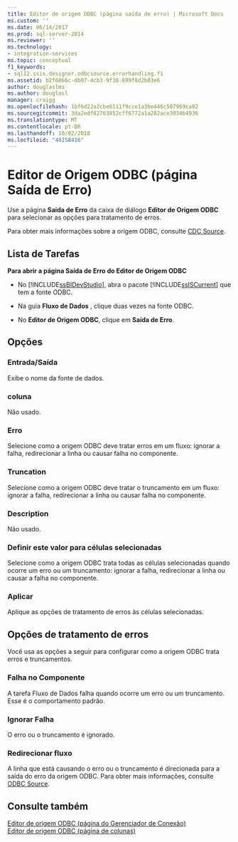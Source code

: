 ```yaml
---
title: Editor de origem ODBC (página saída de erro) | Microsoft Docs
ms.custom: ''
ms.date: 06/14/2017
ms.prod: sql-server-2014
ms.reviewer: ''
ms.technology:
- integration-services
ms.topic: conceptual
f1_keywords:
- sql12.ssis.designer.odbcsource.errorhandling.f1
ms.assetid: b2f6866c-db07-4cb3-9f38-889f8d2b03e6
author: douglaslms
ms.author: douglasl
manager: craigg
ms.openlocfilehash: 1bf6d22a2cbe6111f9cce1a3be446c507969ca82
ms.sourcegitcommit: 3da2edf82763852cff6772a1a282ace3034b4936
ms.translationtype: MT
ms.contentlocale: pt-BR
ms.lasthandoff: 10/02/2018
ms.locfileid: "48158416"
---
```

# <a name="odbc-source-editor-error-output-page"></a>Editor de Origem ODBC (página Saída de Erro)
  Use a página **Saída de Erro** da caixa de diálogo **Editor de Origem ODBC** para selecionar as opções para tratamento de erros.  
  
 Para obter mais informações sobre a origem ODBC, consulte [CDC Source](data-flow/cdc-source.md).  
  
## <a name="task-list"></a>Lista de Tarefas  
 **Para abrir a página Saída de Erro do Editor de Origem ODBC**  
  
-   No [!INCLUDE[ssBIDevStudio](../includes/ssbidevstudio-md.md)], abra o pacote [!INCLUDE[ssISCurrent](../includes/ssiscurrent-md.md)] que tem a fonte ODBC.  
  
-   Na guia **Fluxo de Dados** , clique duas vezes na fonte ODBC.  
  
-   No **Editor de Origem ODBC**, clique em **Saída de Erro**.  
  
## <a name="options"></a>Opções  
  
### <a name="inputoutput"></a>Entrada/Saída  
 Exibe o nome da fonte de dados.  
  
### <a name="column"></a>coluna  
 Não usado.  
  
### <a name="error"></a>Erro  
 Selecione como a origem ODBC deve tratar erros em um fluxo: ignorar a falha, redirecionar a linha ou causar falha no componente.  
  
### <a name="truncation"></a>Truncation  
 Selecione como a origem ODBC deve tratar o truncamento em um fluxo: ignorar a falha, redirecionar a linha ou causar falha no componente.  
  
### <a name="description"></a>Description  
 Não usado.  
  
### <a name="set-this-value-to-selected-cells"></a>Definir este valor para células selecionadas  
 Selecione como a origem ODBC trata todas as células selecionadas quando ocorre um erro ou um truncamento: ignorar a falha, redirecionar a linha ou causar a falha no componente.  
  
### <a name="apply"></a>Aplicar  
 Aplique as opções de tratamento de erros às células selecionadas.  
  
## <a name="error-handling-options"></a>Opções de tratamento de erros  
 Você usa as opções a seguir para configurar como a origem ODBC trata erros e truncamentos.  
  
### <a name="fail-component"></a>Falha no Componente  
 A tarefa Fluxo de Dados falha quando ocorre um erro ou um truncamento. Esse é o comportamento padrão.  
  
### <a name="ignore-failure"></a>Ignorar Falha  
 O erro ou o truncamento é ignorado.  
  
### <a name="redirect-flow"></a>Redirecionar fluxo  
 A linha que está causando o erro ou o truncamento é direcionada para a saída do erro da origem ODBC. Para obter mais informações, consulte [ODBC Source](data-flow/odbc-source.md).  
  
## <a name="see-also"></a>Consulte também  
 [Editor de origem ODBC &#40;página do Gerenciador de Conexão&#41;](../../2014/integration-services/odbc-source-editor-connection-manager-page.md)   
 [Editor de origem ODBC &#40;página de colunas&#41;](../../2014/integration-services/odbc-source-editor-columns-page.md)  
  
  
